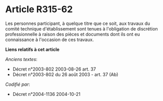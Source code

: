 # Article R315-62

Les personnes participant, à quelque titre que ce soit, aux travaux du comité technique d'établissement sont tenues à
l'obligation de discrétion professionnelle à raison des pièces et documents dont ils ont eu connaissance à l'occasion de ces
travaux.

**Liens relatifs à cet article**

_Anciens textes_:

  - Décret n°2003-802 2003-08-26 art. 37
  - Décret n°2003-802 du 26 août 2003 - art. 37 (Ab)

_Codifié par_:

  - Décret n°2004-1136 2004-10-21
